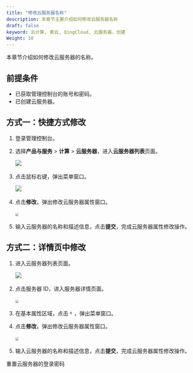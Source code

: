```yaml
---
title: "修改云服务器名称"
description: 本章节主要介绍如何修改云服务器名称
draft: false
keyword: 云计算, 青云, QingCloud, 云服务器，创建
Weight: 10
---
```


本章节介绍如何修改云服务器的名称。

## 前提条件

- 已获取管理控制台的账号和密码。
- 已创建云服务器。

## 方式一：快捷方式修改

1. 登录管理控制台。

2. 选择**产品与服务** > **计算** > **云服务器**，进入**云服务器列表**页面。

   ![](/compute/vm/_images/vm_server_list.png)

3. 点击鼠标右键，弹出菜单窗口。

   ![](/compute/vm/_images/vm_modify_name.png)

4. 点击**修改**，弹出修改云服务器属性窗口。

   <img src="/compute/vm/_images/vm_modify_name_win.png" style="zoom:50%;" />

5. 输入云服务器的名称和描述信息，点击**提交**，完成云服务器属性修改操作。

## 方式二：详情页中修改

1. 进入云服务器列表页面。

   ![](/compute/vm/_images/vm_server_list.png)

2. 点击服务器 ID，进入服务器详情页面。

   <img src="/compute/vm/_images/vm_modify_name_details.png" style="zoom:50%;" />

3. 在基本属性区域，点击<img src="../../../_images/icon_more.png" style="zoom:35%;" />，弹出菜单窗口。

4. 点击**修改**，弹出修改云服务器属性窗口。

   <img src="/compute/vm/_images/vm_modify_name_win.png" style="zoom:50%;" />

5. 输入云服务器的名称和描述信息，点击**提交**，完成云服务器属性修改操作。

重置云服务器的登录密码
